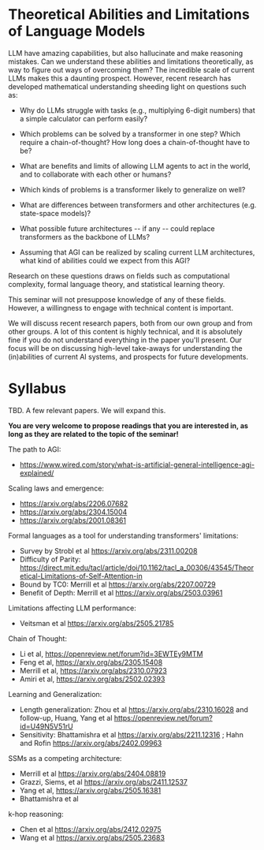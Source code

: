 # Theoretical Abilities and Limitations of Language Models

LLM have amazing capabilities, but also hallucinate and make reasoning mistakes. Can we understand these abilities and limitations theoretically, as way to figure out ways of overcoming them?
The incredible scale of current LLMs makes this a daunting prospect. However, recent research has developed mathematical understanding sheeding light on questions such as:

* Why do LLMs struggle with tasks (e.g., multiplying 6-digit numbers) that a simple calculator can perform easily? 

* Which problems can be solved by a transformer in one step? Which require a chain-of-thought? How long does a chain-of-thought have to be?

* What are benefits and limits of allowing LLM agents to act in the world, and to collaborate with each other or humans?

* Which kinds of problems is a transformer likely to generalize on well?

* What are differences between transformers and other architectures (e.g. state-space models)?

* What possible future architectures -- if any -- could replace transformers as the backbone of LLMs?

* Assuming that AGI can be realized by scaling current LLM architectures, what kind of abilities could we expect from this AGI?

Research on these questions draws on fields such as computational complexity, formal language theory, and statistical learning theory.

This seminar will not presuppose knowledge of any of these fields. However, a willingness to engage with technical content is important.

We will discuss recent research papers, both from our own group and from other groups. A lot of this content is highly technical, and it is absolutely fine if you do not understand everything in the paper you'll present. Our focus will be on discussing high-level take-aways for understanding the (in)abilities of current AI systems, and prospects for future developments.

# Syllabus

TBD. A few relevant papers. We will expand this.

**You are very welcome to propose readings that you are interested in, as long as they are related to the topic of the seminar!**

The path to AGI:
* https://www.wired.com/story/what-is-artificial-general-intelligence-agi-explained/


Scaling laws and emergence:

* https://arxiv.org/abs/2206.07682
* https://arxiv.org/abs/2304.15004
* https://arxiv.org/abs/2001.08361

Formal languages as a tool for understanding transformers' limitations:
* Survey by Strobl et al https://arxiv.org/abs/2311.00208
* Difficulty of Parity: https://direct.mit.edu/tacl/article/doi/10.1162/tacl_a_00306/43545/Theoretical-Limitations-of-Self-Attention-in
* Bound by TC0: Merrill et al https://arxiv.org/abs/2207.00729
* Benefit of Depth: Merrill et al https://arxiv.org/abs/2503.03961

Limitations affecting LLM performance:
* Veitsman et al https://arxiv.org/abs/2505.21785


Chain of Thought:

* Li et al, https://openreview.net/forum?id=3EWTEy9MTM
* Feng et al, https://arxiv.org/abs/2305.15408
* Merrill et al, https://arxiv.org/abs/2310.07923
* Amiri et al, https://arxiv.org/abs/2502.02393

Learning and Generalization:

* Length generalization: Zhou et al https://arxiv.org/abs/2310.16028 and follow-up, Huang, Yang et al https://openreview.net/forum?id=U49N5V51rU
* Sensitivity: Bhattamishra et al https://arxiv.org/abs/2211.12316 ; Hahn and Rofin https://arxiv.org/abs/2402.09963



<!--Hard-Attention Transformers *  https://arxiv.org/abs/2204.06618 https://arxiv.org/abs/2503.14615-->

SSMs as a competing architecture:

* Merrill et al https://arxiv.org/abs/2404.08819
* Grazzi, Siems, et al https://arxiv.org/abs/2411.12537
* Yang et al, https://arxiv.org/abs/2505.16381
*  Bhattamishra et al

k-hop reasoning:

* Chen et al https://arxiv.org/abs/2412.02975
* Wang et al https://arxiv.org/abs/2505.23683
